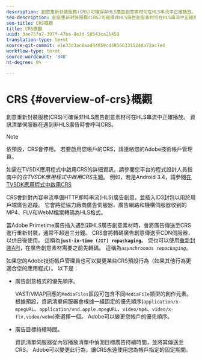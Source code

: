 ```yaml
---
description: 創意重新封裝服務(CRS)可確保非HLS廣告創意素材可在HLS串流中正確播放。 資訊清單伺服器在遇到非HLS廣告時會呼叫CRS。
seo-description: 創意重新封裝服務(CRS)可確保非HLS廣告創意素材可在HLS串流中正確播放。 資訊清單伺服器在遇到非HLS廣告時會呼叫CRS。
seo-title: CRS概觀
title: CRS概觀
uuid: 3ae75fa7-397f-47ba-8e3d-50543ca25458
translation-type: tm+mt
source-git-commit: e1e33d3ac0aad44859cd49566331524da72ac7e4
workflow-type: tm+mt
source-wordcount: '348'
ht-degree: 0%

---
```



# CRS {#overview-of-crs}概觀

創意重新封裝服務(CRS)可確保非HLS廣告創意素材可在HLS串流中正確播放。 資訊清單伺服器在遇到非HLS廣告時會呼叫CRS。

>[!NOTE]
>
>依預設，CRS會停用。 若要啟用您帳戶的CRS，請連絡您的Adobe技術帳戶管理員。
>
>如需在TVSDK應用程式中啟用CRS的詳細資訊，請參閱您平台的程式設計人員指南中的&#x200B;*在TVSDK應用程式中啟用CRS*&#x200B;主題。 例如，若是Android 3.4，請參閱[在TVSDK應用程式中啟用CRS](../../programming/tvsdk-3x-android-prog/android-3x-advertising/ad-insertion/ad-transcoding/android-3x-ad-transcoding.md)

CRS會針對內容串流準備HTTP即時串流(HLS)廣告創意，並插入ID3封包以用於用戶端廣告追蹤。 它會將從協力廠商廣告伺服器、廣告網路和機構伺服器收到的MP4、FLV和WebM檔案轉碼為HLS格式。

當Adobe Primetime廣告插入遇到非HLS廣告創意素材時，會將廣告傳送至CRS進行重新封裝，通常不超過三分鐘。 CRS會將轉碼廣告創意傳送至CDN伺服器，以供日後使用。 這稱為&#x200B;**`just-in-time (JIT) repackaging`**。 您也可以使用[重新封裝API](../../primetime-ad-insertion/~old-creative-repackaging-service/api-repackage.md)，在廣告創意素材需要之前先轉碼。 這稱為&#x200B;*`asynchronous repackaging`*。

如果您的Adobe技術帳戶管理員也可以變更某些CRS預設行為（如果其他行為更適合您的應用程式）。 以下是：

* 廣告創意格式的優先順序。

   VAST/VMAP回應的`MediaFiles`區段可包含不同`MediaFile`類型的創作元素。 根據預設，資訊清單伺服器會根據一組固定的優先順序(`application/x-mpegURL`、`application/vnd.apple.mpegURL`、`video/mp4`、`video/x-flv,video/webm`)來選擇一個。 Adobe可以變更您帳戶的優先順序。
* 廣告目標持續時間。

   資訊清單伺服器從內容播放清單中偵測目標廣告持續時間，並將其傳送至CRS。 Adobe可以變更此行為，讓CRS永遠使用您為帳戶指定的固定期間。
